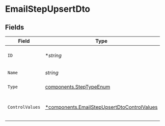 # EmailStepUpsertDto


## Fields

| Field                                                                                                     | Type                                                                                                      | Required                                                                                                  | Description                                                                                               |
| --------------------------------------------------------------------------------------------------------- | --------------------------------------------------------------------------------------------------------- | --------------------------------------------------------------------------------------------------------- | --------------------------------------------------------------------------------------------------------- |
| `ID`                                                                                                      | **string*                                                                                                 | :heavy_minus_sign:                                                                                        | Unique identifier of the step                                                                             |
| `Name`                                                                                                    | *string*                                                                                                  | :heavy_check_mark:                                                                                        | Name of the step                                                                                          |
| `Type`                                                                                                    | [components.StepTypeEnum](../../models/components/steptypeenum.md)                                        | :heavy_check_mark:                                                                                        | Type of the step                                                                                          |
| `ControlValues`                                                                                           | [*components.EmailStepUpsertDtoControlValues](../../models/components/emailstepupsertdtocontrolvalues.md) | :heavy_minus_sign:                                                                                        | Control values for the Email step                                                                         |